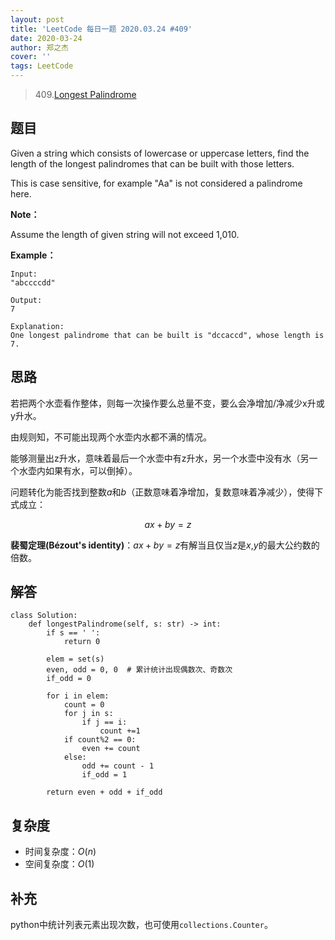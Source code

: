 ```yaml
---
layout: post
title: 'LeetCode 每日一题 2020.03.24 #409'
date: 2020-03-24
author: 郑之杰
cover: ''
tags: LeetCode
---
```


> 409.[Longest Palindrome](https://leetcode-cn.com/problems/longest-palindrome/)

## 题目
Given a string which consists of lowercase or uppercase letters, find the length of the longest palindromes that can be built with those letters.

This is case sensitive, for example "Aa" is not considered a palindrome here.

**Note：**

Assume the length of given string will not exceed 1,010.

**Example：**

```
Input:
"abccccdd"

Output:
7

Explanation:
One longest palindrome that can be built is "dccaccd", whose length is 7.
```

## 思路
若把两个水壶看作整体，则每一次操作要么总量不变，要么会净增加/净减少x升或y升水。

由规则知，不可能出现两个水壶内水都不满的情况。

能够测量出z升水，意味着最后一个水壶中有z升水，另一个水壶中没有水（另一个水壶内如果有水，可以倒掉）。

问题转化为能否找到整数$a$和$b$（正数意味着净增加，复数意味着净减少），使得下式成立：

$$ ax + by = z $$

**裴蜀定理(Bézout's identity)**：$ax+by=z$有解当且仅当$z$是$x$,$y$的最大公约数的倍数。

## 解答
```
class Solution:
    def longestPalindrome(self, s: str) -> int:
        if s == ' ':
            return 0

        elem = set(s)
        even, odd = 0, 0  # 累计统计出现偶数次、奇数次
        if_odd = 0

        for i in elem:
            count = 0
            for j in s:
                if j == i:
                    count +=1
            if count%2 == 0:
                even += count
            else:
                odd += count - 1
                if_odd = 1

        return even + odd + if_odd
```

## 复杂度
- 时间复杂度：$O(n)$
- 空间复杂度：$O(1)$

## 补充
python中统计列表元素出现次数，也可使用```collections.Counter```。